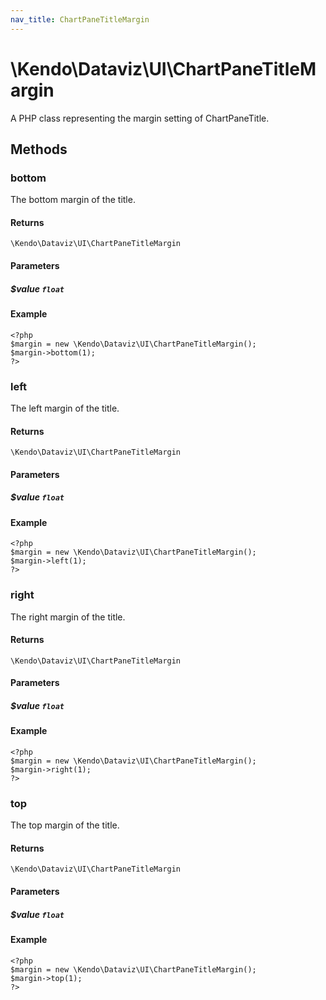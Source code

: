 ```yaml
---
nav_title: ChartPaneTitleMargin
---
```


# \Kendo\Dataviz\UI\ChartPaneTitleMargin

A PHP class representing the margin setting of ChartPaneTitle.


## Methods

### bottom
The bottom margin of the title.

#### Returns
`\Kendo\Dataviz\UI\ChartPaneTitleMargin`

#### Parameters

##### $value `float`



#### Example 
    <?php
    $margin = new \Kendo\Dataviz\UI\ChartPaneTitleMargin();
    $margin->bottom(1);
    ?>

### left
The left margin of the title.

#### Returns
`\Kendo\Dataviz\UI\ChartPaneTitleMargin`

#### Parameters

##### $value `float`



#### Example 
    <?php
    $margin = new \Kendo\Dataviz\UI\ChartPaneTitleMargin();
    $margin->left(1);
    ?>

### right
The right margin of the title.

#### Returns
`\Kendo\Dataviz\UI\ChartPaneTitleMargin`

#### Parameters

##### $value `float`



#### Example 
    <?php
    $margin = new \Kendo\Dataviz\UI\ChartPaneTitleMargin();
    $margin->right(1);
    ?>

### top
The top margin of the title.

#### Returns
`\Kendo\Dataviz\UI\ChartPaneTitleMargin`

#### Parameters

##### $value `float`



#### Example 
    <?php
    $margin = new \Kendo\Dataviz\UI\ChartPaneTitleMargin();
    $margin->top(1);
    ?>

